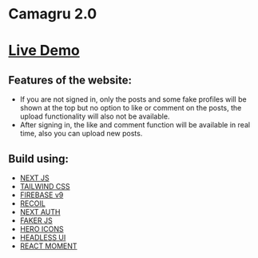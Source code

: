 # Camagru 2.0

<h1>
  <a href="https://camagru-five.vercel.app/">Live Demo</a>
</h1>

## Features of the website: 

- If you are not signed in, only the posts and some fake profiles will be shown at the top but no option to like or comment on the posts, the upload functionality will also not be available.
- After signing in, the like and comment function will be available in real time, also you can upload new posts.

## Build using:
- [NEXT JS](https://nextjs.org/)
- [TAILWIND CSS](https://tailwindcss.com/)
- [FIREBASE v9](https://firebase.google.com/)
- [RECOIL](https://recoiljs.org/)
- [NEXT AUTH](https://next-auth.js.org/)
- [FAKER JS](https://github.com/marak/Faker.js/)
- [HERO ICONS](https://heroicons.com/)
- [HEADLESS UI](https://headlessui.dev/)
- [REACT MOMENT](https://www.npmjs.com/package/react-moment)
